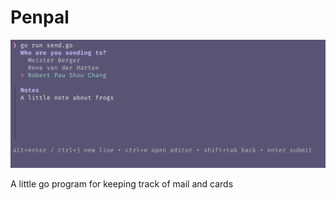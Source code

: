 # Penpal

![A demo of the program showing a selector for who to send a card to and a notes field](https://github.com/nicolecomputer/penpal/blob/main/little-demo.png?raw=true)

A little go program for keeping track of mail and cards
